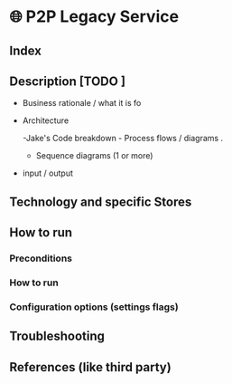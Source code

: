 # 🌐 P2P Legacy Service

## Index


## Description [TODO ]

- Business rationale / what it is fo

- Architecture

  -Jake's Code breakdown     - Process flows / diagrams .
    - Sequence diagrams (1 or more)

- input  / output

## Technology and specific Stores

## How to run

###     Preconditions

###     How to run


###     Configuration options (settings flags)


## Troubleshooting



## References (like third party)
